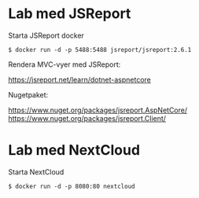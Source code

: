 # Lab med JSReport

Starta JSReport docker

    $ docker run -d -p 5488:5488 jsreport/jsreport:2.6.1

Rendera MVC-vyer med JSReport:

https://jsreport.net/learn/dotnet-aspnetcore

Nugetpaket:

https://www.nuget.org/packages/jsreport.AspNetCore/
https://www.nuget.org/packages/jsreport.Client/

# Lab med NextCloud

Starta NextCloud

    $ docker run -d -p 8080:80 nextcloud